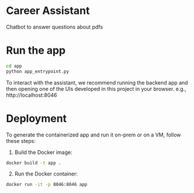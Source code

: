 # Career Assistant
Chatbot to answer questions about pdfs

# Run the app

```bash
cd app
python app_entrypoint.py
```
To interact with the assistant, we recommend running the backend app and then opening one of the UIs developed in this project in your browser.
e.g., http://localhost:8046


# Deployment 

To generate the containerized app and run it on-prem or on a VM, follow these steps:

1. Build the Docker image:

```bash
docker build -t app .
```

2. Run the Docker container:

```bash
docker run -it -p 8046:8046 app
```

